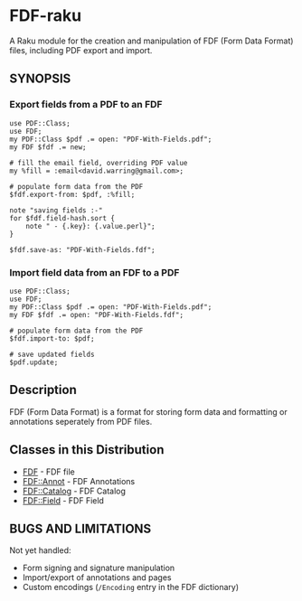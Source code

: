 FDF-raku
========

A Raku module for the creation and manipulation of FDF (Form Data Format)
files, including PDF export and import.

SYNOPSIS
--------

### Export fields from a PDF to an FDF
```
use PDF::Class;
use FDF;
my PDF::Class $pdf .= open: "PDF-With-Fields.pdf";
my FDF $fdf .= new;

# fill the email field, overriding PDF value
my %fill = :email<david.warring@gmail.com>;

# populate form data from the PDF
$fdf.export-from: $pdf, :%fill;

note "saving fields :-"
for $fdf.field-hash.sort {
    note " - {.key}: {.value.perl}";
}

$fdf.save-as: "PDF-With-Fields.fdf";
```


### Import field data from an FDF to a PDF
```
use PDF::Class;
use FDF;
my PDF::Class $pdf .= open: "PDF-With-Fields.pdf";
my FDF $fdf .= open: "PDF-With-Fields.fdf";

# populate form data from the PDF
$fdf.import-to: $pdf;

# save updated fields
$pdf.update;

```

Description
----------
FDF (Form Data Format) is a format for storing form data and formatting or
annotations seperately from PDF files.


Classes in this Distribution
-------

- [FDF](https://github.com/p6-pdf/FDF-raku/blob/master/doc/FDF.md) - FDF file
- [FDF::Annot](https://github.com/p6-pdf/FDF-raku/blob/master/doc/FDF/Catalog.md) - FDF Annotations
- [FDF::Catalog](https://github.com/p6-pdf/FDF-raku/blob/master/doc/FDF/Catalog.md) - FDF Catalog
- [FDF::Field](https://github.com/p6-pdf/FDF-raku/blob/master/doc/FDF/Field.md) - FDF Field


BUGS AND LIMITATIONS
----
Not yet handled:

- Form signing and signature manipulation
- Import/export of annotations and pages
- Custom encodings (`/Encoding` entry in the FDF dictionary)
